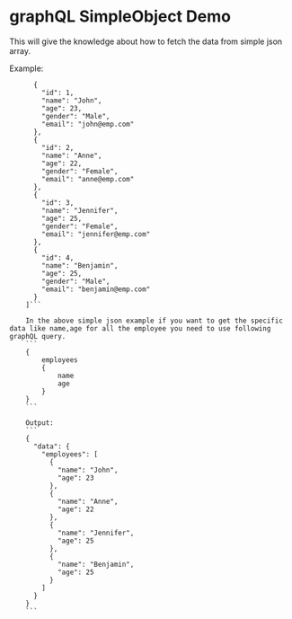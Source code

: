 # graphQL SimpleObject Demo
This will give the knowledge about how to fetch the data from simple json array.

Example:

``` "employees": [
      {
        "id": 1,
        "name": "John",
        "age": 23,
        "gender": "Male",
        "email": "john@emp.com"
      },
      {
        "id": 2,
        "name": "Anne",
        "age": 22,
        "gender": "Female",
        "email": "anne@emp.com"
      },
      {
        "id": 3,
        "name": "Jennifer",
        "age": 25,
        "gender": "Female",
        "email": "jennifer@emp.com"
      },
      {
        "id": 4,
        "name": "Benjamin",
        "age": 25,
        "gender": "Male",
        "email": "benjamin@emp.com"
      }
    ]```

    In the above simple json example if you want to get the specific data like name,age for all the employee you need to use following graphQL query.
	```
    {
  		employees
  		{
    		name
    		age
		}
	}
	```

	Output:
	```
	{
	  "data": {
	    "employees": [
	      {
	        "name": "John",
	        "age": 23
	      },
	      {
	        "name": "Anne",
	        "age": 22
	      },
	      {
	        "name": "Jennifer",
	        "age": 25
	      },
	      {
	        "name": "Benjamin",
	        "age": 25
	      }
	    ]
	  }
	}
	```
